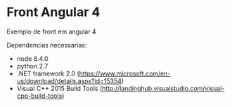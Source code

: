 # Front Angular 4
Exemplo de front em angular 4

Dependencias necessarias:
* node 8.4.0
* python 2.7
* .NET framework 2.0 (https://www.microsoft.com/en-us/download/details.aspx?id=15354)
* Visual C++ 2015 Build Tools (http://landinghub.visualstudio.com/visual-cpp-build-tools)
